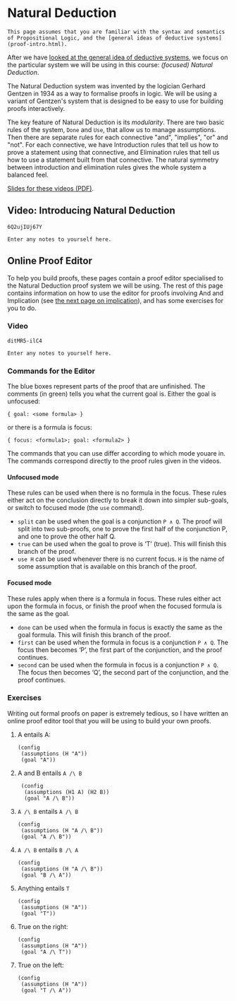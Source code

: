 # Natural Deduction

```aside
This page assumes that you are familiar with the syntax and semantics of Propositional Logic, and the [general ideas of deductive systems](proof-intro.html).
```

After we have [looked at the general idea of deductive systems](proof-intro.html), we focus on the particular system we will be using in this course: *(focused) Natural Deduction*.

The Natural Deduction system was invented by the logician Gerhard Gentzen in 1934 as a way to formalise proofs in logic. We will be using a variant of Gentzen's system that is designed to be easy to use for building proofs interactively.

The key feature of Natural Deduction is its *modularity*. There are two basic rules of the system, `Done` and `Use`, that allow us to manage assumptions. Then there are separate rules for each connective "and", "implies", "or" and "not". For each connective, we have Introduction rules that tell us how to prove a statement using that connective, and Elimination rules that tell us how to use a statement built from that connective. The natural symmetry between introduction and elimination rules gives the whole system a balanced feel.

[Slides for these videos (PDF)](week04-slides.pdf).

## Video: Introducing Natural Deduction

```youtube
6Q2ujIUj67Y
```

```textbox {id=ndintro-notes1}
Enter any notes to yourself here.
```


## Online Proof Editor

To help you build proofs, these pages contain a proof editor specialised to the Natural Deduction proof system we will be using. The rest of this page contains information on how to use the editor for proofs involving And and Implication (see [the next page on implication](proof-implication.html)), and has some exercises for you to do.

### Video

```youtube
ditMR5-ilC4
```

```textbox {id=ndintro-notes2}
Enter any notes to yourself here.
```

### Commands for the Editor

The blue boxes represent parts of the proof that are unfinished.  The comments (in green) tells you what the current goal is. Either the goal is unfocused:

```
{ goal: <some formula> }
```

or there is a formula is focus:

```
{ focus: <formula1>; goal: <formula2> }
```

The commands that you can use differ according to which mode youare in. The commands correspond directly to the proof rules given in the videos.

#### Unfocused mode

These rules can be used when there is no formula in the focus. These rules either act on the conclusion directly to break it down into simpler sub-goals, or switch to focused mode (the `use` command).

- `split` can be used when the goal is a conjunction `P ∧ Q`. The proof will split into two sub-proofs, one to prove the first half of the conjunction P, and one to prove the other half Q.
- `true` can be used when the goal to prove is ‘T’ (true). This  will finish this branch of the proof.
- `use H` can be used whenever there is no current focus. `H` is the name of some assumption that is available on this branch of the proof.

#### Focused mode

These rules apply when there is a formula in focus. These rules either act upon the formula in focus, or finish the proof when the focused formula is the same as the goal.

- `done` can be used when the formula in focus is exactly the same  as the goal formula. This will finish this branch of the proof.
- `first` can be used when the formula in focus is a conjunction `P ∧ Q`. The focus then becomes ‘P’, the first part of the conjunction, and the proof continues.
- `second` can be used when the formula in focus is a conjunction `P ∧ Q`. The focus then becomes ‘Q’, the second part of the conjunction, and the proof continues.

### Exercises

Writing out formal proofs on paper is extremely tedious, so I have written an online proof editor tool that you will be using to build your own proofs.

1. A entails A:
   ```focused-nd {id=nd-intro-1}
   (config
    (assumptions (H "A"))
	(goal "A"))
   ```

2. A and B entails `A /\ B`
   ```focused-nd {id=nd-intro-2}
    (config
	 (assumptions (H1 A) (H2 B))
     (goal "A /\ B"))
    ```

3. `A /\ B` entails `A /\ B`
   ```focused-nd {id=nd-intro-3}
   (config
    (assumptions (H "A /\ B"))
    (goal "A /\ B"))
   ```

4. `A /\ B` entails `B /\ A`
   ```focused-nd {id=nd-intro-4}
   (config
    (assumptions (H "A /\ B"))
    (goal "B /\ A"))
   ```

5. Anything entails `T`
   ```focused-nd {id=nd-intro-5}
   (config
    (assumptions (H "A"))
    (goal "T"))
   ```

6. True on the right:
   ```focused-nd {id=nd-intro-6}
   (config
    (assumptions (H "A"))
    (goal "A /\ T"))
   ```

7. True on the left:
   ```focused-nd {id=nd-intro-7}
   (config
    (assumptions (H "A"))
    (goal "T /\ A"))
   ```
